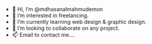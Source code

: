 - 👋 Hi, I’m @mdhasanalmahmudemon
- 👀 I’m interested in freelancing.
- 🌱 I’m currently learning web design & graphic design.
- 💞️ I’m looking to collaborate on any project.
- 📫 Email to contact me....

<!---
Blood Group:B+
--->
